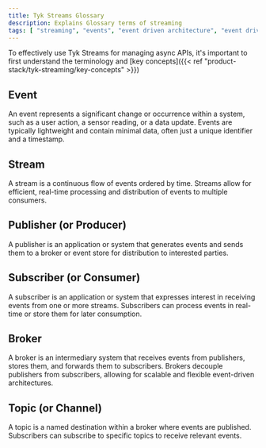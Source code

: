 ```yaml
---
title: Tyk Streams Glossary
description: Explains Glossary terms of streaming
tags: [ "streaming", "events", "event driven architecture", "event driven architectures", "kafka" ]
---
```


To effectively use Tyk Streams for managing async APIs, it's important to first understand the terminology and [key concepts]({{< ref "product-stack/tyk-streaming/key-concepts" >}})

## Event

An event represents a significant change or occurrence within a system, such as a user action, a sensor reading, or a data update. Events are typically lightweight and contain minimal data, often just a unique identifier and a timestamp.

## Stream

A stream is a continuous flow of events ordered by time. Streams allow for efficient, real-time processing and distribution of events to multiple consumers.

## Publisher (or Producer)

A publisher is an application or system that generates events and sends them to a broker or event store for distribution to interested parties.

## Subscriber (or Consumer)

A subscriber is an application or system that expresses interest in receiving events from one or more streams. Subscribers can process events in real-time or store them for later consumption.

## Broker

A broker is an intermediary system that receives events from publishers, stores them, and forwards them to subscribers. Brokers decouple publishers from subscribers, allowing for scalable and flexible event-driven architectures.

## Topic (or Channel)

A topic is a named destination within a broker where events are published. Subscribers can subscribe to specific topics to receive relevant events.